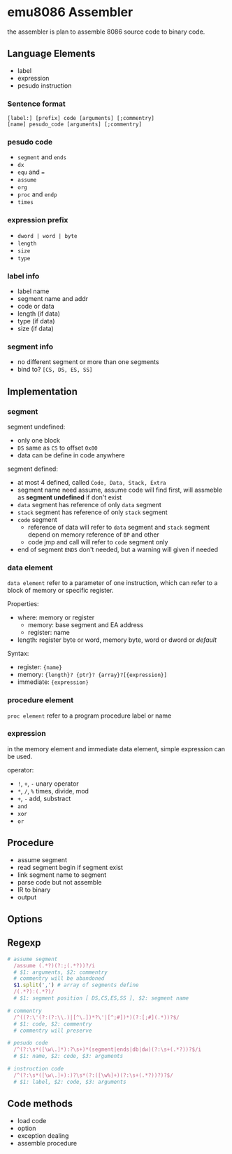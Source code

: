 # emu8086 Assembler

the assembler is plan to assemble 8086 source code to binary code.

## Language Elements

 - label
 - expression
 - pesudo instruction

### Sentence format

```
[label:] [prefix] code [arguments] [;commentry]
[name] pesudo_code [arguments] [;commentry]
```

### pesudo code

 - `segment` and `ends`
 - `dx`
 - `equ` and `=`
 - `assume`
 - `org`
 - `proc` and `endp`
 - `times`

### expression prefix

 - `dword | word | byte`
 - `length`
 - `size`
 - `type`

### label info

 - label name
 - segment name and addr
 - code or data
 - length (if data)
 - type (if data)
 - size (if data)

### segment info

 - no different segment or more than one segments
 - bind to? `[CS, DS, ES, SS]`

## Implementation

### segment

segment undefined:
 - only one block
 - `DS` same as `CS` to offset `0x00`
 - data can be define in code anywhere

segment defined:
 - at most 4 defined, called `Code, Data, Stack, Extra`
 - segment name need assume, assume code will find first, will assmeble as __segment undefined__ if don't exist
 - `data` segment has reference of only `data` segment
 - `stack` segment has reference of only `stack` segment
 - `code` segment
   - reference of data will refer to `data` segment and `stack` segment depend on memory reference of `BP` and other
   - code jmp and call will refer to `code` segment only
 - end of segment `ENDS` don't needed, but a warning will given if needed

### data element

`data element` refer to a parameter of one instruction, which can refer to a block of memory or specific register.

Properties:
 - where: memory or register
   - memory: base segment and EA address
   - register: name
 - length: register byte or word, memory byte, word or dword or *default*

Syntax:
 - register: `{name}`
 - memory: `{length}? {ptr}? {array}?[{expression}]`
 - immediate: `{expression}`

### procedure element

`proc element` refer to a program procedure label or name

### expression

in the memory element and immediate data element, simple expression can be used.

operator:
 - `!`, `+`, `-` unary operator
 - `*`, `/`, `%` times, divide, mod
 - `+`, `-` add, substract
 - `and`
 - `xor`
 - `or`

## Procedure

 - assume segment
 - read segment begin if segment exist
 - link segment name to segment
 - parse code but not assemble
 - IR to binary
 - output

## Options


## Regexp

```ruby
# assume segment
  /assume (.*?)(?:;(.*?))?/i
  # $1: arguments, $2: commentry
  # commentry will be abandoned
  $1.split(',') # array of segments define
  /(.*?):(.*?)/
  # $1: segment position [ DS,CS,ES,SS ], $2: segment name

# commentry
  /^((?:\'(?:(?:\\.)|[^\.])*?\'|[^;#])*)(?:[;#](.*))?$/
  # $1: code, $2: commentry
  # commentry will preserve

# pesudo code
  /^(?:\s*([\w\.]*):?\s+)*(segment|ends|db|dw)(?:\s+(.*?))?$/i
  # $1: name, $2: code, $3: arguments

# instruction code
  /^(?:\s*([\w\.]+):)?\s*(?:([\w%]+)(?:\s+(.*?))?)?$/
  # $1: label, $2: code, $3: arguments
```

## Code methods

 - load code
 - option
 - exception dealing
 - assemble procedure
